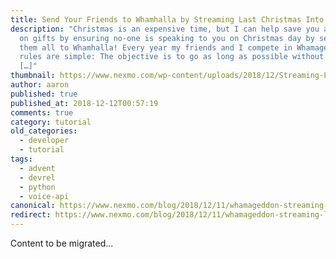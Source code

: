 ```yaml
---
title: Send Your Friends to Whamhalla by Streaming Last Christmas Into a Phone Call
description: "Christmas is an expensive time, but I can help save you a fortune
  on gifts by ensuring no-one is speaking to you on Christmas day by sending
  them all to Whamhalla! Every year my friends and I compete in Whamageddon, the
  rules are simple: The objective is to go as long as possible without hearing
  […]"
thumbnail: https://www.nexmo.com/wp-content/uploads/2018/12/Streaming-Last-Christmas-into-a-Phone-Call.png
author: aaron
published: true
published_at: 2018-12-12T00:57:19
comments: true
category: tutorial
old_categories:
  - developer
  - tutorial
tags:
  - advent
  - devrel
  - python
  - voice-api
canonical: https://www.nexmo.com/blog/2018/12/11/whamageddon-streaming-last-christmas-into-a-phone-call-dr
redirect: https://www.nexmo.com/blog/2018/12/11/whamageddon-streaming-last-christmas-into-a-phone-call-dr
---
```

Content to be migrated...